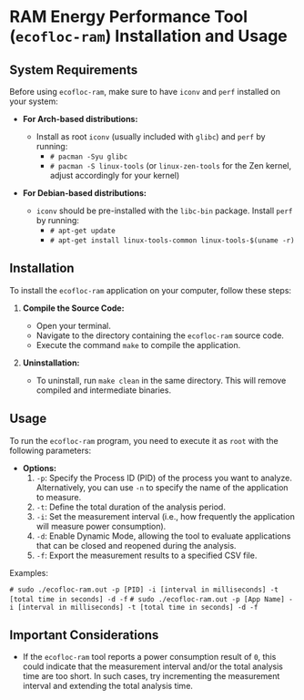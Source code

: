 # RAM Energy Performance Tool (`ecofloc-ram`) Installation and Usage

## System Requirements

Before using `ecofloc-ram`, make sure to have `iconv` and `perf` installed on your system:

- **For Arch-based distributions:**
  - Install as root `iconv` (usually included with `glibc`) and `perf` by running:
    - `# pacman -Syu glibc`
    - `# pacman -S linux-tools` (or `linux-zen-tools` for the Zen kernel, adjust accordingly for your kernel)

- **For Debian-based distributions:**
  - `iconv` should be pre-installed with the `libc-bin` package. Install `perf` by running:
    - `# apt-get update`
    - `# apt-get install linux-tools-common linux-tools-$(uname -r)`

## Installation

To install the `ecofloc-ram` application on your computer, follow these steps:

1. **Compile the Source Code:**
   - Open your terminal.
   - Navigate to the directory containing the `ecofloc-ram` source code.
   - Execute the command `make` to compile the application.

2. **Uninstallation:**
   - To uninstall, run `make clean` in the same directory. This will remove compiled and intermediate binaries.

## Usage

To run the `ecofloc-ram` program, you need to execute it as `root` with the following parameters:

- **Options:**
  1. `-p`: Specify the Process ID (PID) of the process you want to analyze. Alternatively, you can use `-n` to specify the name of the application to measure.
  2. `-t`: Define the total duration of the analysis period.
  3. `-i`: Set the measurement interval (i.e., how frequently the application will measure power consumption).
  4. `-d`: Enable Dynamic Mode, allowing the tool to evaluate applications that can be closed and reopened during the analysis.
  5. `-f`: Export the measurement results to a specified CSV file.
  
 Examples:

  `# sudo ./ecofloc-ram.out -p [PID] -i [interval in milliseconds] -t [total time in seconds] -d -f`
  `# sudo ./ecofloc-ram.out -p [App Name] -i [interval in milliseconds] -t [total time in seconds] -d -f`


## Important Considerations

- If the `ecofloc-ram` tool reports a power consumption result of `0`, this could indicate that the measurement interval and/or the total analysis time are too short. In such cases, try incrementing the measurement interval and extending the total analysis time.
